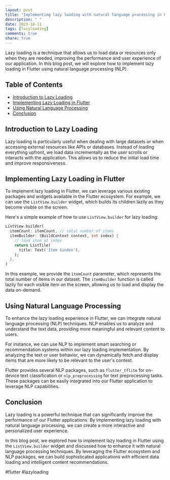 ```yaml
---
layout: post
title: "Implementing lazy loading with natural language processing in Flutter"
description: " "
date: 2023-10-11
tags: [lazyloading]
comments: true
share: true
---
```


Lazy loading is a technique that allows us to load data or resources only when they are needed, improving the performance and user experience of our application. In this blog post, we will explore how to implement lazy loading in Flutter using natural language processing (NLP).

## Table of Contents

- [Introduction to Lazy Loading](#introduction-to-lazy-loading)
- [Implementing Lazy Loading in Flutter](#implementing-lazy-loading-in-flutter)
- [Using Natural Language Processing](#using-natural-language-processing)
- [Conclusion](#conclusion)

## Introduction to Lazy Loading

Lazy loading is particularly useful when dealing with large datasets or when accessing external resources like APIs or databases. Instead of loading everything upfront, we load data incrementally as the user scrolls or interacts with the application. This allows us to reduce the initial load time and improve responsiveness.

## Implementing Lazy Loading in Flutter

To implement lazy loading in Flutter, we can leverage various existing packages and widgets available in the Flutter ecosystem. For example, we can use the `ListView.builder` widget, which builds its children lazily as they become visible on the screen.

Here's a simple example of how to use `ListView.builder` for lazy loading:

```dart
ListView.builder(
  itemCount: itemCount, // total number of items
  itemBuilder: (BuildContext context, int index) {
    // load item at index
    return ListTile(
      title: Text('Item $index'),
    );
  },
)
```

In this example, we provide the `itemCount` parameter, which represents the total number of items in our dataset. The `itemBuilder` function is called lazily for each visible item on the screen, allowing us to load and display the data on-demand.

## Using Natural Language Processing

To enhance the lazy loading experience in Flutter, we can integrate natural language processing (NLP) techniques. NLP enables us to analyze and understand the text data, providing more meaningful and relevant content to users.

For instance, we can use NLP to implement smart searching or recommendation systems within our lazy loading implementation. By analyzing the text or user behavior, we can dynamically fetch and display items that are more likely to be relevant to the user's context.

Flutter provides several NLP packages, such as `flutter_tflite` for on-device text classification or `nlp_preprocessing` for text preprocessing tasks. These packages can be easily integrated into our Flutter application to leverage NLP capabilities.

## Conclusion

Lazy loading is a powerful technique that can significantly improve the performance of our Flutter applications. By implementing lazy loading with natural language processing, we can create a more interactive and personalized user experience.

In this blog post, we explored how to implement lazy loading in Flutter using the `ListView.builder` widget and discussed how to enhance it with natural language processing techniques. By leveraging the Flutter ecosystem and NLP packages, we can build sophisticated applications with efficient data loading and intelligent content recommendations.

#flutter #lazyloading